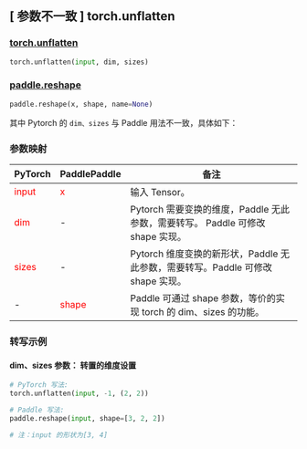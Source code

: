 ## [ 参数不⼀致 ] torch.unflatten

### [torch.unflatten](https://pytorch.org/docs/stable/generated/torch.unflatten.html#torch.unflatten)

```python
torch.unflatten(input, dim, sizes)
```

### [paddle.reshape](https://www.paddlepaddle.org.cn/documentation/docs/zh/api/paddle/reshape_cn.html#reshape)

```python
paddle.reshape(x, shape, name=None)
```

其中 Pytorch 的 `dim、sizes` 与 Paddle 用法不一致，具体如下：

### 参数映射
| PyTorch       | PaddlePaddle | 备注                                                   |
| ------------- | ------------ | ------------------------------------------------------ |
| <font color='red'>input</font>         | <font color='red'>x</font>            | 输入 Tensor。                                       |
| <font color='red'>dim</font>          | -            | Pytorch 需要变换的维度，Paddle 无此参数，需要转写。 Paddle 可修改 shape 实现。                   |
| <font color='red'>sizes</font>          | -            | Pytorch 维度变换的新形状，Paddle 无此参数，需要转写。Paddle 可修改 shape 实现。                    |
| -             | <font color='red'>shape</font>         | Paddle 可通过 shape 参数，等价的实现 torch 的 dim、sizes 的功能。|


### 转写示例

#### dim、sizes 参数： 转置的维度设置
``` python
# PyTorch 写法:
torch.unflatten(input, -1, (2, 2))

# Paddle 写法:
paddle.reshape(input, shape=[3, 2, 2])

# 注：input 的形状为[3, 4]
```

